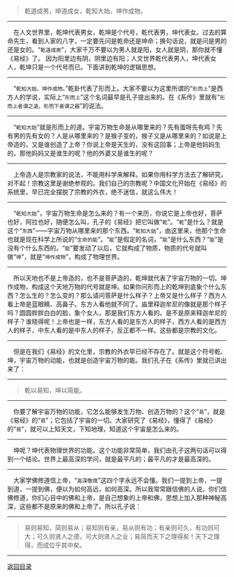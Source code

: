 > 乾道成男，坤道成女，乾知大始，坤作成物。
___
&emsp;在人文世界里，乾坤代表男女，乾坤是个代号，乾代表男，坤代表女。过去的算命先生，看到人家的八字，一定要先问是乾命还是坤命；换句话说，就是问是男的还是女的。“``乾道成男``”，大家千万不要以为男人就是阳，女人就是阴，那你就不懂《易经》了。 因为阳里边有阴，阴里边有阳；人文世界乾代表男人，坤代表女人，乾坤只是一个代号而已。下面讲到乾坤的逻辑思想。
___
&emsp;“``乾知大始，坤作成物。``”乾卦代表了形而上。大家不要以为这里所谓的“``形而上``”是西方人的学说，实际上“``形而上``”这个名词最早是孔子提出来的。在《系传》里就有“``形而上者谓之道，形而下者谓之器``”的说法。
___
&emsp;“``乾知大始``”就是形而上的道。宇宙万物生命是从哪里来的？先有蛋呀先有鸡？先有男的先有女的？人是从哪里来的？是猴子变的，猴子又是从哪里来的？如说是上帝造的，又是谁创造了上帝？你说上帝是天生的，没有这回事；上帝是他妈妈生的，那他妈妈又是谁生的呢？他的外婆又是谁生的呢？
___
&emsp;上帝造人是宗教家的说法，不能用科学来解释。如果你用科学方法去了解研究，对不起！宗教这里是谢绝参观的。我们自己的宗教呢？中国文化开始在《易经》的系统里，早已完全摆脱了宗教的外衣，绝不迷信，就这么伟大！
___
&emsp;“``乾知大始``”，宇宙万物生命是怎么来的？有一个来历，你说它是上帝也好，菩萨也好，阿拉也好，随便怎么叫，孔子的《易经》把它叫做“``乾``”。“``乾``”是什么？就是这个“``东西``”——宇宙万物从哪里来的那个东西。“``乾知大始``”，由这里来，他那个生命也就是现在科学上所说的“``生命的能``”。“``能``”是假定的名词，“``能``”是什么东西？“``能``”是没有个什么东西的。“``能``”要发动了以后，它就构成了物质，物质的代号就叫做“``坤``”，就是“``坤作成物``”，构成了物理世界。
___
&emsp;所以天地也不是上帝造的，也不是菩萨造的，乾坤就代表了宇宙万物的一切。坤作成物，构成这个天地万物的代号就是坤。如果你问形而上的乾坤到底象个什么东西？怎么生的？怎么变的？那么请问菩萨是什么样子？上帝又是什么样子？西方人看上帝是蓝眼睛、高鼻子。东方人看他就不同了。庙里释迦牟尼的像就是那个样子吗？圆圆胖胖白白的脸，象个女人，那是我们东方人看的。是不是原来释迦牟尼的样子？谁晓得呢！上帝也是一样，东方人看的是东方人的样子，西方人看的是西方人的样子，中东人看的是中东人的样子，反正都不一样。这些都是宗教的文化。
___
&emsp;但是在我们《易经》的文化里，宗教的外衣早已经不存在了。就是这个符号乾、坤，宇宙万物的动能，也就是创造宇宙万物的能。我们孔子在《系传》里就已讲出来了：
___
> 乾以易知，坤以简能。
___
&emsp;你要了解宇宙万物的功能，它怎么能够发生万物、创造万物的？这个“``易``”，就是《易经》的“``易``”；它包括了宇宙的一切。大家研究了《易经》，懂得了《易经》的“``易``”，就可以上知天文，下知地理，知道这个宇宙是怎么来的。
___
&emsp;坤呢？坤代表物理世界的功能。这个功能非常简单，我们由孔子这两句话可以得到一个结论。世界上最高深的学问，就是最平凡的；最平凡的才是最高深的。
___
&emsp;大家学佛修道信上帝，“``高深敬慎``”这四个字永远不会懂。我们一提到上帝，一提到道，一提到佛，便以为如何高远，如何高深。所以我常常跟信佛的人说，你们信佛修道，你们心目中的佛和上帝，是自己想象的上帝和佛，思想上加入那种神秘高深，这些都不是原来的佛和上帝了。所以孔子说：
___
> 易则易知，简则易从；易知则有亲，易从则有功；有亲则可久，有功则可大；可久则贤人之德，可大则贤人之业；易简而天下之理得矣！天下之理得，而成位乎其中矣。
___
[返回目录](../../master/README.md#目录)
